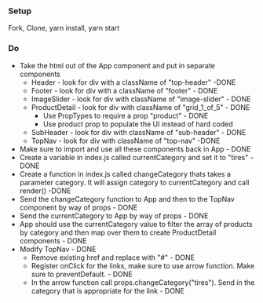 ### Setup
Fork, Clone, yarn install, yarn start

### Do
* Take the html out of the App component and put in separate components
  * Header - look for div with a className of "top-header" -DONE
  * Footer - look for div with a className of "footer" - DONE
  * ImageSlider - look for div with className of "image-slider" - DONE
  * ProductDetail - look for div with className of "grid_1_of_5" - DONE
    * Use PropTypes to require a prop "product" - DONE
    * Use product prop to populate the UI instead of hard coded 
  * SubHeader - look for div with className of "sub-header" - DONE
  * TopNav - look for div with className of "top-nav" -DONE 
* Make sure to import and use all these components back in App - DONE
* Create a variable in index.js called currentCategory and set it to "tires" - DONE
* Create a function in index.js called changeCategory thats takes a parameter category. It will assign category to currentCategory and call render() -DONE
* Send the changeCategory function to App and then to the TopNav component by way of props - DONE
* Send the currentCategory to App by way of props - DONE 
* App should use the currentCategory value to filter the array of products by category and then map over them to create ProductDetail components - DONE
* Modify TopNav - DONE
  * Remove existing href and replace with "#" - DONE
  * Register onClick for the links, make sure to use arrow function. Make sure to preventDefault. - DONE
  * In the arrow function call props.changeCategory("tires"). Send in the category that is appropriate for the link - DONE
